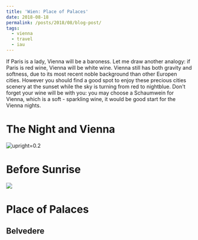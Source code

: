 ```yaml
---
title: 'Wien: Place of Palaces'
date: 2018-08-18
permalink: /posts/2018/08/blog-post/
tags:
  - vienna
  - travel
  - iau
---
```


If Paris is a lady, Vienna will be a baroness. Let me draw another analogy: if Paris is red wine, Vienna will be white wine. Vienna still has both gravity and softness, due to its most recent noble background than other Europen cities. However you should find a good spot to enjoy these precious cities scenery at the sunset while the sky is turning from red to nightblue. Don't forget your wine will be with you: you may choose a Schaumwein for Vienna, which is a soft - sparkling wine, it would be good start for the Vienna nights.

The Night and Vienna
======
<!--Schottenfeldgasse 95 was the starting point for me in Vienna. On the street, you will see Nazim Hikmet Kultur Cafe that is named from Turkish poet, Nazim Hikmet Ran. After met someone, get informed and drink your Turkish tea, I decide to visit -->
![upright=0.2](https://upload.wikimedia.org/wikipedia/commons/5/58/Wiener_Staatsoper.jpg) 

Before Sunrise
======
![](https://farm2.staticflickr.com/1860/30657315518_752e9c07a4_m_d.jpg)

Place of Palaces
======

Belvedere
------
